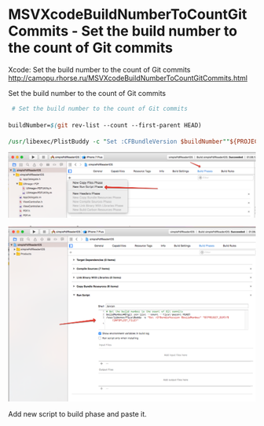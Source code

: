 # MSVXcodeBuildNumberToCountGitCommits - Set the build number to the count of Git commits
Xcode: Set the build number to the count of Git commits
http://camopu.rhorse.ru/MSVXcodeBuildNumberToCountGitCommits.html

Set the build number to the count of Git commits

```perl
 # Set the build number to the count of Git commits

buildNumber=$(git rev-list --count --first-parent HEAD)

/usr/libexec/PlistBuddy -c "Set :CFBundleVersion $buildNumber""${PROJECT_DIR}/${INFOPLIST_FILE}"
```

[<img src="https://raw.githubusercontent.com/sergemoskalenko/MSVXcodeBuildNumberToCountGitCommits/master/images/image1-726468.png" alt="Screen"/>](https://ios-objective-c.blogspot.com/2017/08/set-build-number-to-count-of-git-commits.html)


[<img src="https://raw.githubusercontent.com/sergemoskalenko/MSVXcodeBuildNumberToCountGitCommits/master/images/image2-727203.png" alt="Screen" />](https://ios-objective-c.blogspot.com/2017/08/set-build-number-to-count-of-git-commits.html)




Add new script to build phase and paste it.
